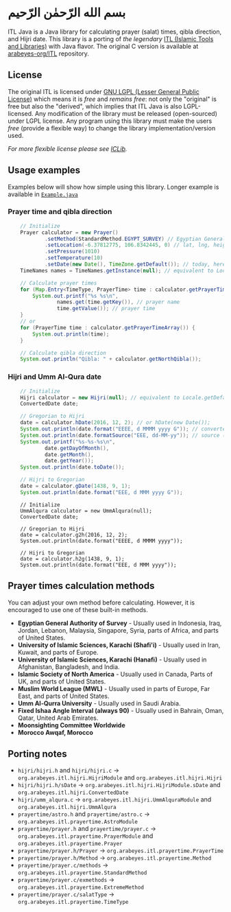 # بسم الله الرّحمٰن الرّحيم #

ITL Java is a Java library for calculating prayer (salat) times, qibla direction, and Hijri date.
This library is a porting of _the legendary_
[ITL (Islamic Tools and Libraries)](http://projects.arabeyes.org/project.php?proj=ITL) with Java
flavor. The original C version is available at
[arabeyes-org/ITL](https://github.com/arabeyes-org/ITL) repository.

## License ##

The original ITL is licensed under
[GNU LGPL (Lesser General Public License)](https://www.gnu.org/licenses/lgpl.html)
which means it is *free* and *remains free*: not only the "original" is free but
also the "derived", which implies that ITL Java is also LGPL-licensed. Any modification of the
library must be released (open-sourced) under LGPL license. Any program using this library must make
the users *free* (provide a flexible way) to change the library implementation/version used.

_For more flexible license please see [ICLib](https://github.com/fikr4n/iclib-java)._

## Usage examples ##

Examples below will show how simple using this library. Longer example is available in
[`Example.java`](app/src/main/java/example/Example.java)

### Prayer time and qibla direction ###

```java
    // Initialize
    Prayer calculator = new Prayer()
            .setMethod(StandardMethod.EGYPT_SURVEY) // Egyptian General Authority of Survey
            .setLocation(-6.37812775, 106.8342445, 0) // lat, lng, height AMSL
            .setPressure(1010)
            .setTemperature(10)
            .setDate(new Date(), TimeZone.getDefault()); // today, here
    TimeNames names = TimeNames.getInstance(null); // equivalent to Locale.getDefault()

    // Calculate prayer times
    for (Map.Entry<TimeType, PrayerTime> time : calculator.getPrayerTimes().entrySet()) {
        System.out.printf("%s %s\n",
                names.get(time.getKey()), // prayer name
                time.getValue()); // prayer time
    }
    // or
    for (PrayerTime time : calculator.getPrayerTimeArray()) {
        System.out.println(time);
    }

    // Calculate qibla direction
    System.out.println("Qibla: " + calculator.getNorthQibla());
```

### Hijri and Umm Al-Qura date ###

```java
    // Initialize
    Hijri calculator = new Hijri(null); // equivalent to Locale.getDefault()
    ConvertedDate date;

    // Gregorian to Hijri
    date = calculator.hDate(2016, 12, 2); // or hDate(new Date());
    System.out.println(date.format("EEEE, d MMMM yyyy G")); // converted date
    System.out.println(date.formatSource("EEE, dd-MM-yy")); // source (before converted)
    System.out.printf("%s-%s-%s\n",
            date.getDayOfMonth(),
            date.getMonth(),
            date.getYear());
    System.out.println(date.toDate());

    // Hijri to Gregorian
    date = calculator.gDate(1438, 9, 1);
    System.out.println(date.format("EEE, d MMM yyyy G"));
```

```
    // Initialize
    UmmAlqura calculator = new UmmAlqura(null);
    ConvertedDate date;

    // Gregorian to Hijri
    date = calculator.g2h(2016, 12, 2);
    System.out.println(date.format("EEEE, d MMMM yyyy"));

    // Hijri to Gregorian
    date = calculator.h2g(1438, 9, 1);
    System.out.println(date.format("EEE, d MMM yyyy"));
```

## Prayer times calculation methods ##

You can adjust your own method before calculating. However, it is encouraged
to use one of these built-in methods.

- **Egyptian General Authority of Survey** - Usually used in Indonesia, Iraq, Jordan, Lebanon,
  Malaysia, Singapore, Syria, parts of Africa, and parts of United States.
- **University of Islamic Sciences, Karachi (Shafi'i)** - Usually used in Iran, Kuwait, and parts of
  Europe.
- **University of Islamic Sciences, Karachi (Hanafi)** - Usually used in Afghanistan, Bangladesh,
  and India.
- **Islamic Society of North America** - Usually used in Canada, Parts of UK, and parts of United
  States.
- **Muslim World League (MWL)** - Usually used in parts of Europe, Far East, and parts of United
  States.
- **Umm Al-Qurra University** - Usually used in Saudi Arabia.
- **Fixed Ishaa Angle Interval (always 90)** - Usually used in Bahrain, Oman, Qatar, United Arab
  Emirates.
- **Moonsighting Committee Worldwide**
- **Morocco Awqaf, Morocco**

## Porting notes ##

- `hijri/hijri.h` and `hijri/hijri.c` &rarr;
  `org.arabeyes.itl.hijri.HijriModule` and `org.arabeyes.itl.hijri.Hijri`
- `hijri/hijri.h/sDate` &rarr;
  `org.arabeyes.itl.hijri.HijriModule.sDate` and `org.arabeyes.itl.hijri.ConvertedDate`
- `hijri/umm_alqura.c` &rarr;
  `org.arabeyes.itl.hijri.UmmAlquraModule` and `org.arabeyes.itl.hijri.UmmAlqura`
- `prayertime/astro.h` and `prayertime/astro.c` &rarr;
  `org.arabeyes.itl.prayertime.AstroModule`
- `prayertime/prayer.h` and `prayertime/prayer.c` &rarr;
  `org.arabeyes.itl.prayertime.PrayerModule` and `org.arabeyes.itl.prayertime.Prayer`
- `prayertime/prayer.h/Prayer` &rarr;
  `org.arabeyes.itl.prayertime.PrayerTime`
- `prayertime/prayer.h/Method` &rarr;
  `org.arabeyes.itl.prayertime.Method`
- `prayertime/prayer.c/methods` &rarr;
  `org.arabeyes.itl.prayertime.StandardMethod`
- `prayertime/prayer.c/exmethods` &rarr;
  `org.arabeyes.itl.prayertime.ExtremeMethod`
- `prayertime/prayer.c/salatType` &rarr;
  `org.arabeyes.itl.prayertime.TimeType`
